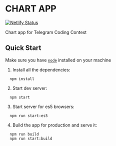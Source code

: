 # CHART APP
[![Netlify Status](https://api.netlify.com/api/v1/badges/c34d44cd-815d-400c-b138-9cc05a291389/deploy-status)](https://app.netlify.com/sites/telegram-chart-app/deploys)


Chart app for Telegram Coding Contest

## Quick Start

Make sure you have [`node`](https://nodejs.org/en/) installed on your machine

1) Install all the dependencies:
```
  npm install
```
2) Start dev server:
```
  npm start
```
3) Start server for es5 browsers:
```
  npm run start:es5
```
4) Build the app for production and serve it:
```
  npm run build
  npm run start:build
```
